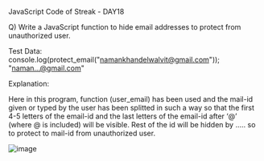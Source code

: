 JavaScript Code of Streak - DAY18

Q) Write a JavaScript function to hide email addresses to protect from unauthorized user.

Test Data:         
console.log(protect_email("namankhandelwalvit@gmail.com"));         
"naman...@gmail.com"    

Explanation:

Here in this program, function (user_email) has been used and the mail-id given or typed by the user has been splitted in such a way so that the first 4-5 letters 
of the email-id and the last letters of the email-id after ‘@’ (where @ is included) will be visible. Rest of the id will be hidden by ..… so to protect to mail-id from unauthorized user.

![image](https://user-images.githubusercontent.com/117966470/214214642-c800e81a-46fc-45c5-93a0-033e640f8c10.png)


